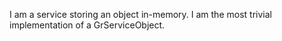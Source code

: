 I am a service storing an object in-memory. I am the most trivial implementation of a GrServiceObject.